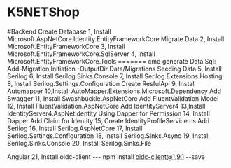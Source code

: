 # K5NETShop

#Backend
Create Database
1, Install Microsoft.AspNetCore.Identity.EntityFrameworkCore
Migrate Data
2, Install Microsoft.EntityFrameworkCore
3, Install Microsoft.EntityFrameworkCore.SqlServer
4, Install Microsoft.EntityFrameworkCore.Tools
======= cmd generate Data Sql: Add-Migration Initiation -OutputDir Data/Migrations
Seeding Data
5, Install Serilog
6, Install Serilog.Sinks.Console
7, Install Serilog.Extensions.Hosting
8, Install Serilog.Settings.Configuration
Create ResfulApi
9, Install Automapper
10,Install AutoMapper.Extensions.Microsoft.Dependency
Add Swagger
11, Install Swashbuckle.AspNetCore
Add FluentValidation Model
12, Install FluentValidation.AspNetCore
Add IdentityServer4
13,Install IdentityServer4.AspNetIdentity
Using Dapper for Permission
14, Install Dapper
Add Claim for Identity
15, Create IdentityProfileService.cs
Add Serilog
16, Install Serilog.AspNetCore
17, Install Serilog.Settings.Configuration
18, Install Serilog.Sinks.Async
19, Install Serilog.Sinks.Console
20, Install Serilog.Sinks.File

Angular
21, Install oidc-client --- npm install oidc-client@1.9.1 --save